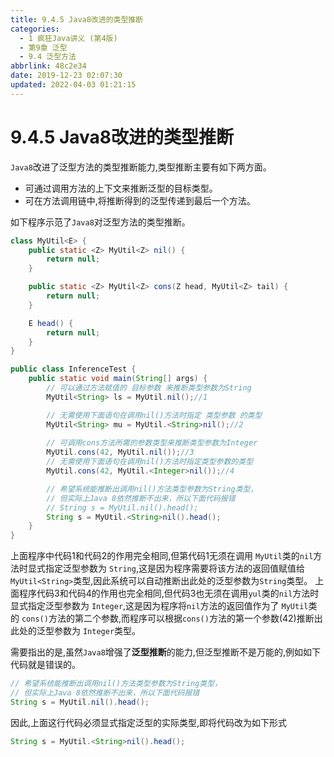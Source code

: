 ```yaml
---
title: 9.4.5 Java8改进的类型推断
categories: 
  - 1 疯狂Java讲义 (第4版)
  - 第9章 泛型
  - 9.4 泛型方法
abbrlink: 48c2e34
date: 2019-12-23 02:07:30
updated: 2022-04-03 01:21:15
---
```

# 9.4.5 Java8改进的类型推断
`Java8`改进了泛型方法的类型推断能力,类型推断主要有如下两方面。
- 可通过调用方法的上下文来推断泛型的目标类型。
- 可在方法调用链中,将推断得到的泛型传递到最后一个方法。

如下程序示范了`Java8`对泛型方法的类型推断。
```java
class MyUtil<E> {
	public static <Z> MyUtil<Z> nil() {
		return null;
	}

	public static <Z> MyUtil<Z> cons(Z head, MyUtil<Z> tail) {
		return null;
	}

	E head() {
		return null;
	}
}

public class InferenceTest {
	public static void main(String[] args) {
		// 可以通过方法赋值的 目标参数 来推断类型参数为String
		MyUtil<String> ls = MyUtil.nil();//1

		// 无需使用下面语句在调用nil()方法时指定 类型参数 的类型
		MyUtil<String> mu = MyUtil.<String>nil();//2
		
		// 可调用cons方法所需的参数类型来推断类型参数为Integer
		MyUtil.cons(42, MyUtil.nil());//3
		// 无需使用下面语句在调用nil()方法时指定类型参数的类型
		MyUtil.cons(42, MyUtil.<Integer>nil());//4

		// 希望系统能推断出调用nil()方法类型参数为String类型，
		// 但实际上Java 8依然推断不出来，所以下面代码报错
		// String s = MyUtil.nil().head();
		String s = MyUtil.<String>nil().head();
	}
}
```
上面程序中代码1和代码2的作用完全相同,但第代码1无须在调用 `MyUtil`类的`nil`方法时显式指定泛型参数为 `String`,这是因为程序需要将该方法的返回值赋值给 `MyUtil<String>`类型,因此系统可以自动推断出此处的泛型参数为`String`类型。
上面程序代码3和代码4的作用也完全相同,但代码3也无须在调用`yul`类的`nil`方法时显式指定泛型参数为 `Integer`,这是因为程序将`nil`方法的返回值作为了 `MyUtil`类的 `cons()`方法的第二个参数,而程序可以根据`cons()`方法的第一个参数(42)推断出此处的泛型参数为 `Integer`类型。

需要指出的是,虽然`Java8`增强了**泛型推断**的能力,但泛型推断不是万能的,例如如下代码就是错误的。
```java
// 希望系统能推断出调用nil()方法类型参数为String类型，
// 但实际上Java 8依然推断不出来，所以下面代码报错
String s = MyUtil.nil().head();
```
因此,上面这行代码必须显式指定泛型的实际类型,即将代码改为如下形式
```java
String s = MyUtil.<String>nil().head();
```
